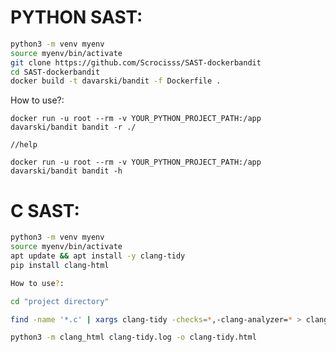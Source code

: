# PYTHON SAST:

```bash
python3 -m venv myenv
source myenv/bin/activate
git clone https://github.com/Scrocisss/SAST-dockerbandit
cd SAST-dockerbandit
docker build -t davarski/bandit -f Dockerfile .
```

How to use?:

    docker run -u root --rm -v YOUR_PYTHON_PROJECT_PATH:/app davarski/bandit bandit -r ./

    //help

    docker run -u root --rm -v YOUR_PYTHON_PROJECT_PATH:/app davarski/bandit bandit -h



# C SAST:

```bash
python3 -m venv myenv
source myenv/bin/activate
apt update && apt install -y clang-tidy
pip install clang-html

How to use?:

cd "project directory"

find -name '*.c' | xargs clang-tidy -checks=*,-clang-analyzer=* > clang-tidy.log

python3 -m clang_html clang-tidy.log -o clang-tidy.html
```
